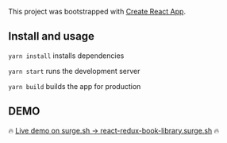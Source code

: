 This project was bootstrapped with [Create React App](https://github.com/facebookincubator/create-react-app).

## Install and usage

`yarn install` installs dependencies

`yarn start` runs the development server

`yarn build` builds the app for production

## DEMO

🔥 [Live demo on surge.sh → react-redux-book-library.surge.sh](http://react-redux-book-library.surge.sh/) 🔥
